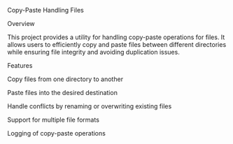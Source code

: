Copy-Paste Handling Files

Overview

This project provides a utility for handling copy-paste operations for files. It allows users to efficiently copy and paste files between different directories while ensuring file integrity and avoiding duplication issues.

Features

Copy files from one directory to another

Paste files into the desired destination

Handle conflicts by renaming or overwriting existing files

Support for multiple file formats

Logging of copy-paste operations
